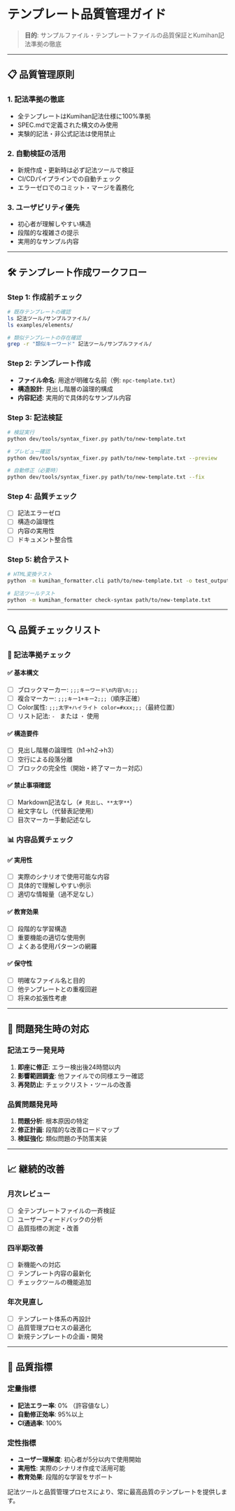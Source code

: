 # テンプレート品質管理ガイド

> **目的**: サンプルファイル・テンプレートファイルの品質保証とKumihan記法準拠の徹底

---

## 📋 品質管理原則

### 1. **記法準拠の徹底**
- 全テンプレートはKumihan記法仕様に100%準拠
- SPEC.mdで定義された構文のみ使用
- 実験的記法・非公式記法は使用禁止

### 2. **自動検証の活用**
- 新規作成・更新時は必ず記法ツールで検証
- CI/CDパイプラインでの自動チェック
- エラーゼロでのコミット・マージを義務化

### 3. **ユーザビリティ優先**
- 初心者が理解しやすい構造
- 段階的な複雑さの提示
- 実用的なサンプル内容

---

## 🛠️ テンプレート作成ワークフロー

### Step 1: 作成前チェック
```bash
# 既存テンプレートの確認
ls 記法ツール/サンプルファイル/
ls examples/elements/

# 類似テンプレートの存在確認
grep -r "類似キーワード" 記法ツール/サンプルファイル/
```

### Step 2: テンプレート作成
- **ファイル命名**: 用途が明確な名前（例: `npc-template.txt`）
- **構造設計**: 見出し階層の論理的構成
- **内容記述**: 実用的で具体的なサンプル内容

### Step 3: 記法検証
```bash
# 検証実行
python dev/tools/syntax_fixer.py path/to/new-template.txt

# プレビュー確認
python dev/tools/syntax_fixer.py path/to/new-template.txt --preview

# 自動修正（必要時）
python dev/tools/syntax_fixer.py path/to/new-template.txt --fix
```

### Step 4: 品質チェック
- [ ] 記法エラーゼロ
- [ ] 構造の論理性
- [ ] 内容の実用性
- [ ] ドキュメント整合性

### Step 5: 統合テスト
```bash
# HTML変換テスト
python -m kumihan_formatter.cli path/to/new-template.txt -o test_output/

# 記法ツールテスト
python -m kumihan_formatter check-syntax path/to/new-template.txt
```

---

## 🔍 品質チェックリスト

### 📝 記法準拠チェック

#### ✅ 基本構文
- [ ] ブロックマーカー: `;;;キーワード\n内容\n;;;`
- [ ] 複合マーカー: `;;;キー1+キー2;;;`（順序正確）
- [ ] Color属性: `;;;太字+ハイライト color=#xxx;;;`（最終位置）
- [ ] リスト記法: `- ` または `・` 使用

#### ✅ 構造要件
- [ ] 見出し階層の論理性（h1→h2→h3）
- [ ] 空行による段落分離
- [ ] ブロックの完全性（開始・終了マーカー対応）

#### ✅ 禁止事項確認
- [ ] Markdown記法なし（`# 見出し`、`**太字**`）
- [ ] 絵文字なし（代替表記使用）
- [ ] 目次マーカー手動記述なし

### 📊 内容品質チェック

#### ✅ 実用性
- [ ] 実際のシナリオで使用可能な内容
- [ ] 具体的で理解しやすい例示
- [ ] 適切な情報量（過不足なし）

#### ✅ 教育効果
- [ ] 段階的な学習構造
- [ ] 重要機能の適切な使用例
- [ ] よくある使用パターンの網羅

#### ✅ 保守性
- [ ] 明確なファイル名と目的
- [ ] 他テンプレートとの重複回避
- [ ] 将来の拡張性考慮

---

## 🚨 問題発生時の対応

### 記法エラー発見時
1. **即座に修正**: エラー検出後24時間以内
2. **影響範囲調査**: 他ファイルでの同様エラー確認
3. **再発防止**: チェックリスト・ツールの改善

### 品質問題発見時
1. **問題分析**: 根本原因の特定
2. **修正計画**: 段階的な改善ロードマップ
3. **検証強化**: 類似問題の予防策実装

---

## 📈 継続的改善

### 月次レビュー
- [ ] 全テンプレートファイルの一斉検証
- [ ] ユーザーフィードバックの分析
- [ ] 品質指標の測定・改善

### 四半期改善
- [ ] 新機能への対応
- [ ] テンプレート内容の最新化
- [ ] チェックツールの機能追加

### 年次見直し
- [ ] テンプレート体系の再設計
- [ ] 品質管理プロセスの最適化
- [ ] 新規テンプレートの企画・開発

---

## 🎯 品質指標

### 定量指標
- **記法エラー率**: 0% （許容値なし）
- **自動修正効率**: 95%以上
- **CI通過率**: 100%

### 定性指標
- **ユーザー理解度**: 初心者が5分以内で使用開始
- **実用性**: 実際のシナリオ作成で活用可能
- **教育効果**: 段階的な学習をサポート

記法ツールと品質管理プロセスにより、常に最高品質のテンプレートを提供します。
